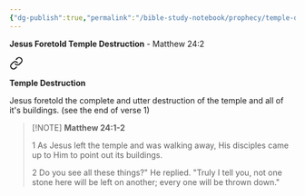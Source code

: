 ```yaml
---
{"dg-publish":true,"permalink":"/bible-study-notebook/prophecy/temple-destroyed/","tags":["Prophecy/Temple-Destroyed"],"created":"2025-06-02T23:40:12.200-04:00","updated":"2025-06-02T20:25:27.039-04:00"}
---
```


**Jesus Foretold Temple Destruction** - Matthew 24:2


<div class="transclusion internal-embed is-loaded"><a class="markdown-embed-link" href="/bible-study-notebook/people/jesus/prophecies/matthew-24v1-2/" aria-label="Open link"><svg xmlns="http://www.w3.org/2000/svg" width="24" height="24" viewBox="0 0 24 24" fill="none" stroke="currentColor" stroke-width="2" stroke-linecap="round" stroke-linejoin="round" class="svg-icon lucide-link"><path d="M10 13a5 5 0 0 0 7.54.54l3-3a5 5 0 0 0-7.07-7.07l-1.72 1.71"></path><path d="M14 11a5 5 0 0 0-7.54-.54l-3 3a5 5 0 0 0 7.07 7.07l1.71-1.71"></path></svg></a><div class="markdown-embed">




**Temple Destruction**

Jesus foretold the complete and utter destruction of the temple and all of it's buildings. (see the end of verse 1)

> [!NOTE] **Matthew 24:1-2**
>
> 1 As Jesus left the temple and was walking away, His disciples came up to Him to point out its buildings.
>
> 2 Do you see all these things?" He replied. "Truly I tell you, not one stone here will be left on another; every one will be thrown down."




</div></div>

